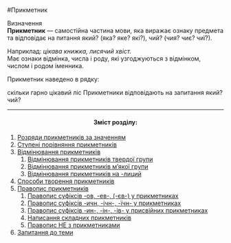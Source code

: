 #Прикметник

<div class="eoz-wrap">
<span class="eoz">Визначення</span>
<div class="eoz-text">
<b>Прикметник</b> —  самостiйна частина мови, яка виражає ознаку предмета та вiдповiдає на питання <span class="p1">який?</span> (<span class="p1">яка? яке? якi?</span>), <span class="p1">чий?</span> (<span class="p1">чия? чиє? чиї?</span>).
</div>
</div>


<span class="p1">Наприклад:</span> <i>цiкава книжка, лисячий хвiст.</i><br>
Має ознаки вiдмiнка, числа i роду, якi узгоджуються з вiдмiнком, числом i родом iменника.


<quiz> 
    <question>
       <p>Прикметник наведено в рядку:</p>
           <answer>скільки</answer>
           <answer>гарно</answer>
           <answer correct>цікавий</answer>
           <answer>ліс</answer>
      <explanation>
Прикметники відповідають на запитання <span class="p1">який? чий?</span>
</explanation>
    </question>
</quiz> 

<br>
<hr>
<center><h4>Зміст розділу:</h4></center>

1. [Розряди прикметникiв за значенням](rozryadi_prikmetnikiv_za_znachennyam.md)
2. [Ступенi порiвняння прикметникiв](stupeni_porivnyannya_prikmetnikiv.md)
3. [Вiдмiнювання прикметникiв](vidminuvanya_prikmetnikiv.md)
      1. [Вiдмiнювання прикметникiв твердої групи](vidminuvannya_prikmetnikiv_tverdoi_grupi.md)
      2. [Вiдмiнювання прикметникiв м’якої групи](vidminuvannya_prikmetnikiv_miakoi_grupi.md)
      3. [Вiдмiнювання прикметникiв на -лиций](vidminuvannya_prikmetnikiv_na_liciy.md)
4.  [Способи творення прикметникiв](sposobi_tvorennya_prikmetnikiv.md)
5.  [Правопис прикметникiв](pravopis_suficsiv_ov_ev.md)
      1. [Правопис суфiксiв -ов, -ев-, (-єв-) у прикметниках](pravopis_suficsiv_ov_ev.md)
      2. [Правопис суфiксiв -ичн, -iчн-, -їчн- у прикметниках](pravopis_suficsiv_ichn_ichn.md)
      3. [Правопис суфiксiв -ин-, -iн-, -iв- у присвiйних прикметниках](pravopis_suficsiv_in_in.md)
      4. [Написання складних прикметникiв](napisannya_skladnih_prikmetnikiv.md)
      5. [Правопис НЕ з прикметниками](pravopis_NE_z_prikmetnikami.md)
6.  [Запитання до теми](zapitannya_do_temi.md)